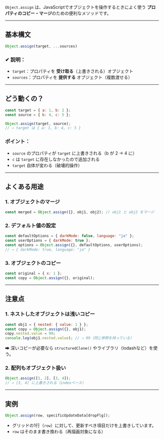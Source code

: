 `Object.assign` は、JavaScriptでオブジェクトを操作するときによく使う **プロパティのコピー・マージ**のための便利なメソッドです。

---

## 基本構文

```javascript
Object.assign(target, ...sources)
```

### ✔ 説明：
- `target`：プロパティを **受け取る**（上書きされる）オブジェクト
- `sources`：プロパティを **提供する** オブジェクト（複数渡せる）

---

## どう動くの？

```javascript
const target = { a: 1, b: 2 };
const source = { b: 4, c: 5 };

Object.assign(target, source);
// → target は { a: 1, b: 4, c: 5 }
```

### ポイント：
- `source` のプロパティが `target` に上書きされる（b が 2 → 4 に）
- `c` は `target` に存在しなかったので追加される
- `target` 自体が変わる（破壊的操作）

---

## よくある用途

### 1. オブジェクトのマージ
```javascript
const merged = Object.assign({}, obj1, obj2); // obj1 と obj2 をマージ
```

### 2. デフォルト値の設定
```javascript
const defaultOptions = { darkMode: false, language: "ja" };
const userOptions = { darkMode: true };
const options = Object.assign({}, defaultOptions, userOptions);
// → { darkMode: true, language: "ja" }
```

### 3. オブジェクトのコピー
```javascript
const original = { x: 1 };
const copy = Object.assign({}, original);
```

---

##  注意点

### 1. ネストしたオブジェクトは**浅いコピー**
```javascript
const obj1 = { nested: { value: 1 } };
const copy = Object.assign({}, obj1);
copy.nested.value = 99;
console.log(obj1.nested.value); // → 99（同じ参照を持っている）
```
➡ 深いコピーが必要なら `structuredClone()` やライブラリ（lodashなど）を使う。

### 2. 配列もオブジェクト扱い
```javascript
Object.assign([1, 2], [3, 4]);
// → [3, 4] に上書きされる（indexベース）
```

---

##  実例
```javascript
Object.assign(row, specificUpdateData[dropFlg]);
```

- グリッドの1行（`row`）に対して、更新すべき項目だけを上書きしています。
- `row` はそのまま書き換わる（再描画対象になる）

